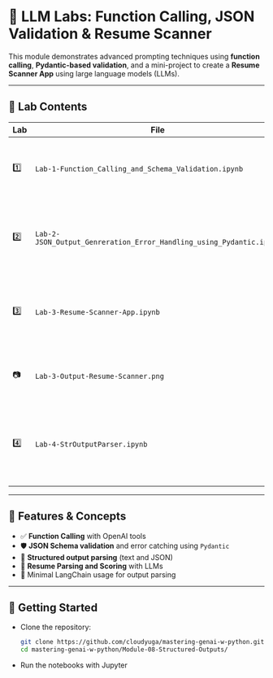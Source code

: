 # 🧪 LLM Labs: Function Calling, JSON Validation & Resume Scanner

This module demonstrates advanced prompting techniques using **function calling**, **Pydantic-based validation**, and a mini-project to create a **Resume Scanner App** using large language models (LLMs).

---

## 📁 Lab Contents

| Lab | File | Description |
|-----|------|-------------|
| 1️⃣ | `Lab-1-Function_Calling_and_Schema_Validation.ipynb` | Introduces OpenAI function calling and JSON schema validation with examples. |
| 2️⃣ | `Lab-2-JSON_Output_Genreration_Error_Handling_using_Pydantic.ipynb` | Uses Pydantic to validate LLM-generated JSON and gracefully handle parsing errors. |
| 3️⃣ | `Lab-3-Resume-Scanner-App.ipynb` | Real-world application where resumes are parsed and extract required information using LLMs. |
| 📷 | `Lab-3-Output-Resume-Scanner.png` | Screenshot of the Resume Scanner application output. |
| 4️⃣ | `Lab-4-StrOutputParser.ipynb` | Demonstrates use of LangChain’s `StrOutputParser` to extract structured strings from LLMs. |

---

## 🧰 Features & Concepts

- ✅ **Function Calling** with OpenAI tools
- 🛡️ **JSON Schema validation** and error catching using `Pydantic`
- 📄 **Structured output parsing** (text and JSON)
- 💼 **Resume Parsing and Scoring** with LLMs
- 🧪 Minimal LangChain usage for output parsing

---

## 🚀 Getting Started

- Clone the repository:
   ```bash
   git clone https://github.com/cloudyuga/mastering-genai-w-python.git
   cd mastering-genai-w-python/Module-08-Structured-Outputs/
  ```
- Run the notebooks with Jupyter
